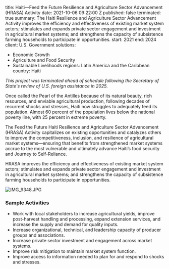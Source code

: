 
title: Haiti—Feed the Future Resilience and Agriculture Sector Advancement (HRASA)
  Activity
date: 2021-10-06 09:22:00 Z
published: false
terminated: true
summary: The Haiti Resilience and Agriculture Sector Advancement Activity improves
  the efficiency and effectiveness of existing market system actors; stimulates and
  expands private sector engagement and investment in agricultural market systems;
  and strengthens the capacity of subsistence farming households to participate in
  opportunities.
start: 2021
end: 2024
client: U.S. Government
solutions:
- Economic Growth
- Agriculture and Food Security
- Sustainable Livelihoods
regions: Latin America and the Caribbean
country: Haiti


<aside><em>This project was terminated ahead of schedule following the Secretary of State's review of U.S. foreign assistance in 2025.</em></aside>

Once called the Pearl of the Antilles because of its natural beauty, rich resources, and enviable agricultural production, following decades of recurrent shocks and stresses, Haiti now struggles to adequately feed its population. Almost 60 percent of the population lives below the national poverty line, with 25 percent in extreme poverty.

The Feed the Future Haiti Resilience and Agriculture Sector Advancement (HRASA) Activity capitalizes on existing opportunities and catalyzes others to improve the competitiveness, inclusion, and resilience of agricultural market systems—ensuring that benefits from strengthened market systems accrue to the most vulnerable and ultimately advance Haiti’s food security and Journey to Self-Reliance.

HRASA improves the efficiency and effectiveness of existing market system actors; stimulates and expands private sector engagement and investment in agricultural market systems; and strengthens the capacity of subsistence farming households to participate in opportunities.

![IMG_9348.JPG](/uploads/IMG_9348.JPG)

### Sample Activities

* Work with local stakeholders to increase agricultural yields, improve post-harvest handling and processing, expand extension services, and increase the supply and demand for quality inputs.
* Increase organizational, technical, and leadership capacity of producer groups and associations.
* Increase private sector investment and engagement across market systems.
* Improve risk mitigation to maintain market system function.
* Improve access to information needed to plan for and respond to shocks and stresses.
